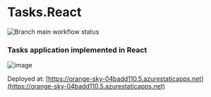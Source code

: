# Tasks.React
![Branch main workflow status](https://github.com/igorcervac/Tasks.React/actions/workflows/azure-static-web-apps-orange-sky-04badd110.yml/badge.svg?branch=main)
### Tasks application implemented in React
![image](https://github.com/user-attachments/assets/ba2d8d53-d763-49cf-bfad-e587d8297826)

Deployed at: [https://orange-sky-04badd110.5.azurestaticapps.net](https://orange-sky-04badd110.5.azurestaticapps.net)

